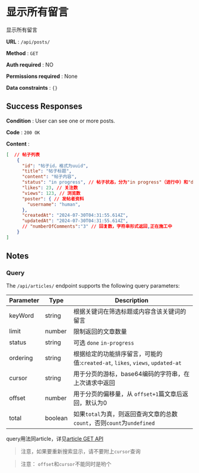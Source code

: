 # 显示所有留言

显示所有留言

**URL** : `/api/posts/`

**Method** : `GET`

**Auth required** : NO

**Permissions required** : None

**Data constraints** : `{}`

## Success Responses

**Condition** : User can see one or more posts.

**Code** : `200 OK`

**Content** : 

```json
[  // 帖子列表
    {
      "id": "帖子id，格式为uuid",
      "title": "帖子标题",
      "content": "帖子内容",
      "status": "in progress", // 帖子状态，分为"in progress"（进行中）和"done"（已完成）
      "likes": 23, // 关注数
      "views": 123, // 浏览数
      "poster": { // 发帖者资料
        "username": "human", 
      },
      "createdAt": "2024-07-30T04:31:55.614Z", 
      "updatedAt": "2024-07-30T04:31:55.614Z", 
      // "numberOfComments":"3" // 回复数，字符串形式返回,正在施工中
    }
]
```

## Notes 
### Query

The `/api/articles/` endpoint supports the following query parameters:

| Parameter | Type   | Description                                      |
|-----------|--------|--------------------------------------------------|
|keyWord     | string | 根据关键词在筛选标题或内容含该关键词的留言                   |
| limit     | number | 限制返回的文章数量       |
|status| string| 可选 `done` `in-progress`
|ordering   | string | 根据给定的功能排序留言，可能的值:`created-at`, `likes`, `views`, `updated-at`
| cursor    | string | 用于分页的游标，base64编码的字符串，在上次请求中返回 |
| offset  | number| 用于分页的偏移量，从 `offset+1`篇文章后返回，默认为0 |
| total | boolean | 如果`total`为真，则返回查询文章的总数`count`，否则`count`为`undefined`

query用法同article，详见[article GET API](../articles/get.md)

> 注意，如果要重新搜索显示，请不要附上`cursor`查询

> 注意： `offset`和`cursor`不能同时是哟个


